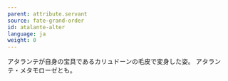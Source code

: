 ```yaml
---
parent: attribute.servant
source: fate-grand-order
id: atalante-alter
language: ja
weight: 0
---
```


アタランテが自身の宝具であるカリュドーンの毛皮で変身した姿。
アタランテ・メタモローゼとも。
